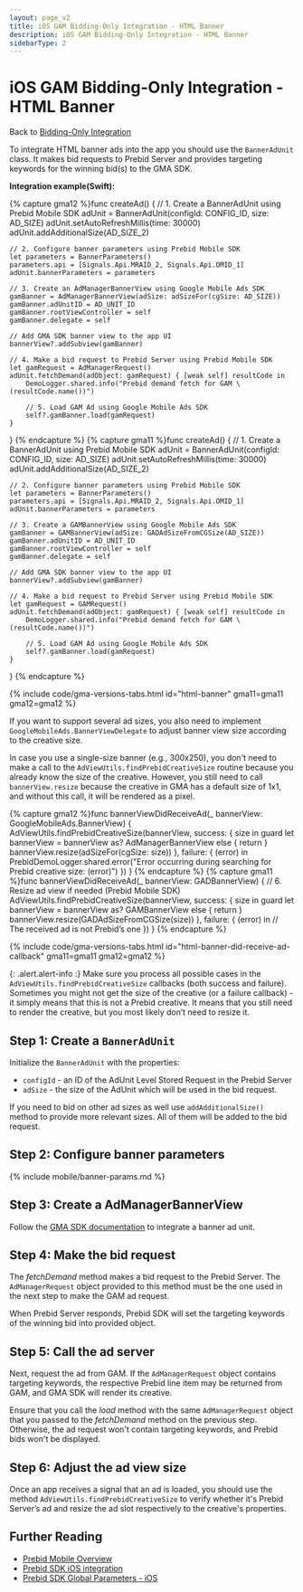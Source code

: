 ```yaml
---
layout: page_v2
title: iOS GAM Bidding-Only Integration - HTML Banner
description: iOS GAM Bidding-Only Integration - HTML Banner
sidebarType: 2
---
```

<!-- markdownlint-disable-file MD037 -->
# iOS GAM Bidding-Only Integration - HTML Banner

Back to [Bidding-Only Integration](/prebid-mobile/pbm-api/ios/ios-sdk-integration-gam-original-api.html#adunit-specific-instructions)

To integrate HTML banner ads into the app you should use the `BannerAdUnit` class. It makes bid requests to Prebid Server and provides targeting keywords for the winning bid(s) to the GMA SDK.

**Integration example(Swift):**

{% capture gma12 %}func createAd() {
    // 1. Create a BannerAdUnit using Prebid Mobile SDK
    adUnit = BannerAdUnit(configId: CONFIG_ID, size: AD_SIZE)
    adUnit.setAutoRefreshMillis(time: 30000)
    adUnit.addAdditionalSize(AD_SIZE_2)
    
    // 2. Configure banner parameters using Prebid Mobile SDK
    let parameters = BannerParameters()
    parameters.api = [Signals.Api.MRAID_2, Signals.Api.OMID_1]
    adUnit.bannerParameters = parameters
    
    // 3. Create an AdManagerBannerView using Google Mobile Ads SDK
    gamBanner = AdManagerBannerView(adSize: adSizeFor(cgSize: AD_SIZE))
    gamBanner.adUnitID = AD_UNIT_ID
    gamBanner.rootViewController = self
    gamBanner.delegate = self
    
    // Add GMA SDK banner view to the app UI
    bannerView?.addSubview(gamBanner)
    
    // 4. Make a bid request to Prebid Server using Prebid Mobile SDK
    let gamRequest = AdManagerRequest()
    adUnit.fetchDemand(adObject: gamRequest) { [weak self] resultCode in
        DemoLogger.shared.info("Prebid demand fetch for GAM \(resultCode.name())")
        
        // 5. Load GAM Ad using Google Mobile Ads SDK
        self?.gamBanner.load(gamRequest)
    }
}
{% endcapture %}
{% capture gma11 %}func createAd() {
    // 1. Create a BannerAdUnit using Prebid Mobile SDK
    adUnit = BannerAdUnit(configId: CONFIG_ID, size: AD_SIZE)
    adUnit.setAutoRefreshMillis(time: 30000)
    adUnit.addAdditionalSize(AD_SIZE_2)
    
    // 2. Configure banner parameters using Prebid Mobile SDK
    let parameters = BannerParameters()
    parameters.api = [Signals.Api.MRAID_2, Signals.Api.OMID_1]
    adUnit.bannerParameters = parameters
    
    // 3. Create a GAMBannerView using Google Mobile Ads SDK
    gamBanner = GAMBannerView(adSize: GADAdSizeFromCGSize(AD_SIZE))
    gamBanner.adUnitID = AD_UNIT_ID
    gamBanner.rootViewController = self
    gamBanner.delegate = self
    
    // Add GMA SDK banner view to the app UI
    bannerView?.addSubview(gamBanner)
    
    // 4. Make a bid request to Prebid Server using Prebid Mobile SDK
    let gamRequest = GAMRequest()
    adUnit.fetchDemand(adObject: gamRequest) { [weak self] resultCode in
        DemoLogger.shared.info("Prebid demand fetch for GAM \(resultCode.name())")
        
        // 5. Load GAM Ad using Google Mobile Ads SDK
        self?.gamBanner.load(gamRequest)
    }
}
{% endcapture %}

{% include code/gma-versions-tabs.html id="html-banner" gma11=gma11 gma12=gma12 %}

If you want to support several ad sizes, you also need to implement `GoogleMobileAds.BannerViewDelegate` to adjust banner view size according to the creative size.

In case you use a single-size banner (e.g., 300x250), you don't need to make a call to the `AdViewUtils.findPrebidCreativeSize` routine because you already know the size of the creative. However, you still need to call `bannerView.resize` because the creative in GMA has a default size of 1x1, and without this call, it will be rendered as a pixel.

{% capture gma12 %}func bannerViewDidReceiveAd(_ bannerView: GoogleMobileAds.BannerView) {
    AdViewUtils.findPrebidCreativeSize(bannerView, success: { size in
        guard let bannerView = bannerView as? AdManagerBannerView else { return }
        bannerView.resize(adSizeFor(cgSize: size))
    }, failure: { (error) in
        PrebidDemoLogger.shared.error("Error occurring during searching for Prebid creative size: \(error)")
    })
}
{% endcapture %}
{% capture gma11 %}func bannerViewDidReceiveAd(_ bannerView: GADBannerView) {
    // 6. Resize ad view if needed (Prebid Mobile SDK)
    AdViewUtils.findPrebidCreativeSize(bannerView, success: { size in
        guard let bannerView = bannerView as? GAMBannerView else { return }
        bannerView.resize(GADAdSizeFromCGSize(size))
    }, failure: { (error) in
        // The received ad is not Prebid’s one 
    })
}
{% endcapture %}

{% include code/gma-versions-tabs.html id="html-banner-did-receive-ad-callback" gma11=gma11 gma12=gma12 %}

{: .alert.alert-info :}
Make sure you process all possible cases in the  `AdViewUtils.findPrebidCreativeSize` callbacks (both success and failure).  Sometimes you might not get the size of the creative (or a failure callback) - it simply means that this is not a Prebid creative.  It means that you still need to render the creative, but you most likely don’t need to resize it.

## Step 1: Create a `BannerAdUnit`

Initialize the `BannerAdUnit` with the properties:

- `configId` - an ID of the AdUnit Level Stored Request in the Prebid Server
- `adSize` - the size of the AdUnit which will be used in the bid request.

If you need to bid on other ad sizes as well use `addAdditionalSize()` method to provide more relevant sizes. All of them will be added to the bid request. 

## Step 2: Configure banner parameters

{% include mobile/banner-params.md %}

## Step 3: Create a AdManagerBannerView

Follow the [GMA SDK documentation](https://developers.google.com/ad-manager/mobile-ads-sdk/ios/banner) to integrate a banner ad unit. 

## Step 4: Make the bid request

The _fetchDemand_ method makes a bid request to the Prebid Server. The `AdManagerRequest` object provided to this method must be the one used in the next step to make the GAM ad request.

When Prebid Server responds, Prebid SDK will set the targeting keywords of the winning bid into provided object.

## Step 5: Call the ad server

Next, request the ad from GAM. If the `AdManagerRequest` object contains targeting keywords, the respective Prebid line item may be returned from GAM, and GMA SDK will render its creative. 

Ensure that you call the _load_ method with the same `AdManagerRequest` object that you passed to the _fetchDemand_ method on the previous step. Otherwise, the ad request won't contain targeting keywords, and Prebid bids won't be displayed.

## Step 6: Adjust the ad view size

Once an app receives a signal that an ad is loaded, you should use the method `AdViewUtils.findPrebidCreativeSize` to verify whether it's Prebid Server’s ad and resize the ad slot respectively to the creative's properties. 

## Further Reading

- [Prebid Mobile Overview](/prebid-mobile/prebid-mobile.html)
- [Prebid SDK iOS integration](/prebid-mobile/pbm-api/ios/code-integration-ios.html)
- [Prebid SDK Global Parameters - iOS](/prebid-mobile/pbm-api/ios/pbm-targeting-ios.html)
